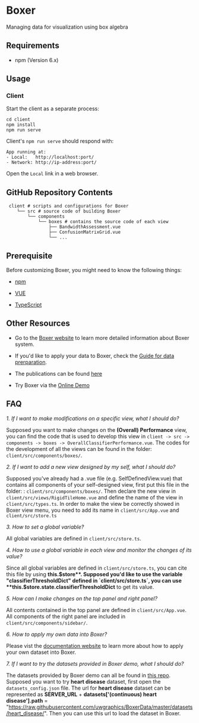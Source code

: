 # Boxer

Managing data for visualization using box algebra

## Requirements
* npm (Version 6.x)


## Usage


### Client

Start the client as a separate process:
```shell
cd client
npm install
npm run serve
```
Client's `npm run serve` should respond with:

    App running at:
    - Local:   http://localhost:port/
    - Network: http://ip-address:port/

Open the `Local` link in a web browser.

## GitHub Repository Contents
     client # scripts and configurations for Boxer
        └── src # source code of building Boxer
            └── components
                └── boxes # contains the source code of each view
                    ├── BandwidthAssessment.vue      
                    ├── ConfusionMatrixGrid.vue      
                    └── ...
                    


## Prerequisite
Before customizing Boxer, you might need to know the following things:

* [npm](https://docs.npmjs.com/cli/v6/commands/npm) 

* [VUE](https://vuejs.org/v2/guide/)

* [TypeScript](https://www.typescriptlang.org/docs/)


## Other Resources
* Go to the [Boxer website](https://graphics.cs.wisc.edu/Vis/Boxer/) to learn more detailed information about Boxer system.

* If you'd like to apply your data to Boxer, check the [Guide for data prerparation](https://graphics.cs.wisc.edu/Vis/Boxer/docs/data_preparation/).


* The publications can be found [here](https://arxiv.org/abs/2004.07964)

* Try Boxer via the [Online Demo](https://graphics.cs.wisc.edu/Vis/Boxer/demo/dist/index.html)


## FAQ

*1. If I want to make modifications on a specific view, what I should do?*

Supposed you want to make changes on the **(Overall) Performance** view, you can find the code that is used to develop this view in `client -> src -> components -> boxes -> OverallClassifierPerformance.vue`. The codes for the development of all the views can be found in the folder: `client/src/components/boxes/`.

*2. If I want to add a new view designed by my self, what I should do?*

Supposed you've already had a .vue file (e.g. SelfDefinedView.vue) that contains all components of your self-designed view, first put this file in the folder: : `client/src/components/boxes/`. Then declare the new view in `client/src/views/RigidTileHome.vue` and define the name of the view in `client/src/types.ts`. In order to make the view be correctly showed in Boxer view menu, you need to add its name in `client/src/App.vue` and `client/src/store.ts`

*3. How to set a global variable?*

All global variables are defined in `client/src/store.ts`. 

*4. How to use a global variable in each view and monitor the changes of its value?*

Since all global variables are defined in `client/src/store.ts`, you can cite this file by using **this.$store**. Supposed you'd like to use the variable "classifierThresholdDict" defined in `client/src/store.ts`, you can use **this.$store.state.classifierThresholdDict** to get its value. 

*5. How can I make changes on the top panel and right panel?*

All contents contained in the top panel are defined in `client/src/App.vue`.
All components of the right panel are included in `client/src/components/sidebar/`. 

*6. How to apply my own data into Boxer?*

Please vist the [documentation website](https://graphics.cs.wisc.edu/Vis/Boxer/docs/data_preparation/) to learn more about how to apply your own dataset into Boxer.

*7. If I want to try the datasets provided in Boxer demo, what I should do?*

The datasets provided by Boxer demo can all be found in [this repo](https://github.com/uwgraphics/BoxerData). Supposed you want to try **heart disease** dataset, first open the `datasets_config.json` file. The url for **heart disease** dataset can be represented as **SERVER_URL** + **datasets['(continuous) heart disease'].path** = "https://raw.githubusercontent.com/uwgraphics/BoxerData/master/datasets/heart_disease/". Then you can use this url to load the dataset in Boxer.
